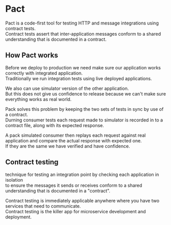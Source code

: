 # Pact

Pact is a code-first tool for testing HTTP and message integrations using contract tests.  
Contract tests assert that inter-application messages conform to a shared understanding that is documented in a contract.

## How Pact works

Before we deploy to production we need make sure our application works correctly with integrated application.  
Traditionally we run integration tests using live deployed applications.

We also can use simulator version of the other application.  
But this does not give us confidence to release because we can't make sure everything works as real world.

Pack solves this problem by keeping the two sets of tests in sync by use of a contract.  
Durning consumer tests each request made to simulator is recorded in to a contract file, along with its expected response.

A pack simulated consumer then replays each request against real application and compare the actual response with expected one.  
If they are the same we have verified and have confidence.

## Contract testing

technique for testing an integration point by checking each application in isolation  
to ensure the messages it sends or receives conform to a shared understanding that is documented in a "contract".

Contract testing is immediately applicable anywhere where you have two services that need to communicate.  
Contract testing is the killer app for microservice development and deployment.
